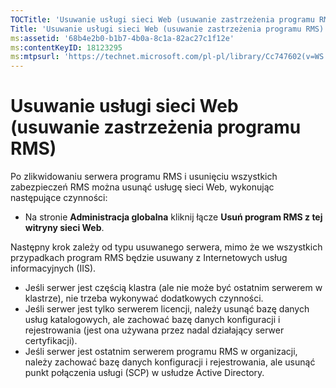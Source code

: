 ```yaml
---
TOCTitle: 'Usuwanie usługi sieci Web (usuwanie zastrzeżenia programu RMS)'
Title: 'Usuwanie usługi sieci Web (usuwanie zastrzeżenia programu RMS)'
ms:assetid: '68b4e2b0-b1b7-4b0a-8c1a-82ac27c1f12e'
ms:contentKeyID: 18123295
ms:mtpsurl: 'https://technet.microsoft.com/pl-pl/library/Cc747602(v=WS.10)'
---
```


Usuwanie usługi sieci Web (usuwanie zastrzeżenia programu RMS)
==============================================================

Po zlikwidowaniu serwera programu RMS i usunięciu wszystkich zabezpieczeń RMS można usunąć usługę sieci Web, wykonując następujące czynności:

-   Na stronie **Administracja globalna** kliknij łącze **Usuń program RMS z tej witryny sieci Web**.

Następny krok zależy od typu usuwanego serwera, mimo że we wszystkich przypadkach program RMS będzie usuwany z Internetowych usług informacyjnych (IIS).

-   Jeśli serwer jest częścią klastra (ale nie może być ostatnim serwerem w klastrze), nie trzeba wykonywać dodatkowych czynności.
-   Jeśli serwer jest tylko serwerem licencji, należy usunąć bazę danych usług katalogowych, ale zachować bazę danych konfiguracji i rejestrowania (jest ona używana przez nadal działający serwer certyfikacji).
-   Jeśli serwer jest ostatnim serwerem programu RMS w organizacji, należy zachować bazę danych konfiguracji i rejestrowania, ale usunąć punkt połączenia usługi (SCP) w usłudze Active Directory.
